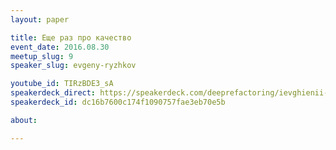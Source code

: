 ```yaml
---
layout: paper

title: Еще раз про качество
event_date: 2016.08.30
meetup_slug: 9
speaker_slug: evgeny-ryzhkov

youtube_id: TIRzBDE3_sA
speakerdeck_direct: https://speakerdeck.com/deeprefactoring/ievghienii-ryzhkov-ieshchie-raz-pro-kachiestvo
speakerdeck_id: dc16b7600c174f1090757fae3eb70e5b

about: 

---
```

